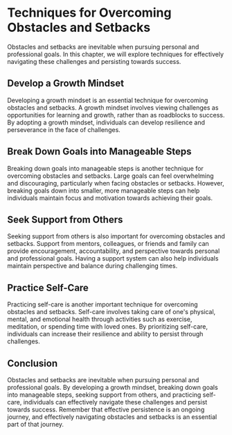 Techniques for Overcoming Obstacles and Setbacks
==============================================================================================

Obstacles and setbacks are inevitable when pursuing personal and professional goals. In this chapter, we will explore techniques for effectively navigating these challenges and persisting towards success.

Develop a Growth Mindset
------------------------

Developing a growth mindset is an essential technique for overcoming obstacles and setbacks. A growth mindset involves viewing challenges as opportunities for learning and growth, rather than as roadblocks to success. By adopting a growth mindset, individuals can develop resilience and perseverance in the face of challenges.

Break Down Goals into Manageable Steps
--------------------------------------

Breaking down goals into manageable steps is another technique for overcoming obstacles and setbacks. Large goals can feel overwhelming and discouraging, particularly when facing obstacles or setbacks. However, breaking goals down into smaller, more manageable steps can help individuals maintain focus and motivation towards achieving their goals.

Seek Support from Others
------------------------

Seeking support from others is also important for overcoming obstacles and setbacks. Support from mentors, colleagues, or friends and family can provide encouragement, accountability, and perspective towards personal and professional goals. Having a support system can also help individuals maintain perspective and balance during challenging times.

Practice Self-Care
------------------

Practicing self-care is another important technique for overcoming obstacles and setbacks. Self-care involves taking care of one's physical, mental, and emotional health through activities such as exercise, meditation, or spending time with loved ones. By prioritizing self-care, individuals can increase their resilience and ability to persist through challenges.

Conclusion
----------

Obstacles and setbacks are inevitable when pursuing personal and professional goals. By developing a growth mindset, breaking down goals into manageable steps, seeking support from others, and practicing self-care, individuals can effectively navigate these challenges and persist towards success. Remember that effective persistence is an ongoing journey, and effectively navigating obstacles and setbacks is an essential part of that journey.
